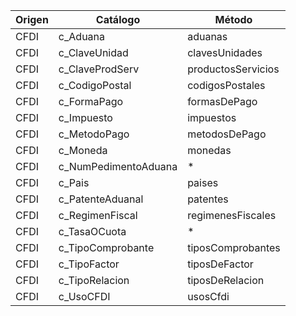 
| Origen | Catálogo | Método |
| ------ | --- | --- |
| CFDI | c_Aduana      | aduanas |
| CFDI | c_ClaveUnidad | clavesUnidades |
| CFDI | c_ClaveProdServ | productosServicios |
| CFDI | c_CodigoPostal | codigosPostales |
| CFDI | c_FormaPago | formasDePago |
| CFDI | c_Impuesto | impuestos |
| CFDI | c_MetodoPago | metodosDePago |
| CFDI | c_Moneda | monedas |
| CFDI | c_NumPedimentoAduana | * |
| CFDI | c_Pais | paises |
| CFDI | c_PatenteAduanal | patentes |
| CFDI | c_RegimenFiscal | regimenesFiscales |
| CFDI | c_TasaOCuota | * |
| CFDI | c_TipoComprobante | tiposComprobantes |
| CFDI | c_TipoFactor | tiposDeFactor |
| CFDI | c_TipoRelacion | tiposDeRelacion |
| CFDI | c_UsoCFDI | usosCfdi |

